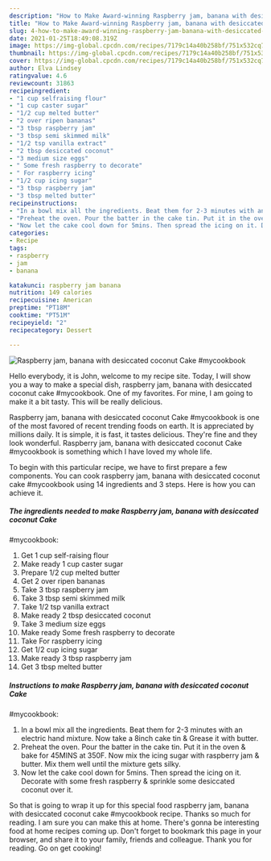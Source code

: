 ```yaml
---
description: "How to Make Award-winning Raspberry jam, banana with desiccated coconut Cake #mycookbook"
title: "How to Make Award-winning Raspberry jam, banana with desiccated coconut Cake #mycookbook"
slug: 4-how-to-make-award-winning-raspberry-jam-banana-with-desiccated-coconut-cake-mycookbook
date: 2021-01-25T18:49:08.319Z
image: https://img-global.cpcdn.com/recipes/7179c14a40b258bf/751x532cq70/raspberry-jam-banana-with-desiccated-coconut-cake-mycookbook-recipe-main-photo.jpg
thumbnail: https://img-global.cpcdn.com/recipes/7179c14a40b258bf/751x532cq70/raspberry-jam-banana-with-desiccated-coconut-cake-mycookbook-recipe-main-photo.jpg
cover: https://img-global.cpcdn.com/recipes/7179c14a40b258bf/751x532cq70/raspberry-jam-banana-with-desiccated-coconut-cake-mycookbook-recipe-main-photo.jpg
author: Elva Lindsey
ratingvalue: 4.6
reviewcount: 31863
recipeingredient:
- "1 cup selfraising flour"
- "1 cup caster sugar"
- "1/2 cup melted butter"
- "2 over ripen bananas"
- "3 tbsp raspberry jam"
- "3 tbsp semi skimmed milk"
- "1/2 tsp vanilla extract"
- "2 tbsp desiccated coconut"
- "3 medium size eggs"
- " Some fresh raspberry to decorate"
- " For raspberry icing"
- "1/2 cup icing sugar"
- "3 tbsp raspberry jam"
- "3 tbsp melted butter"
recipeinstructions:
- "In a bowl mix all the ingredients. Beat them for 2-3 minutes with an electric hand mixture. Now take a 8inch cake tin &amp; Grease it with butter."
- "Preheat the oven. Pour the batter in the cake tin. Put it in the oven &amp; bake for 45MINS at 350F. Now mix the icing sugar with raspberry jam &amp; butter. Mix them well until the mixture gets silky."
- "Now let the cake cool down for 5mins. Then spread the icing on it. Decorate with some fresh raspberry &amp; sprinkle some desiccated coconut over it."
categories:
- Recipe
tags:
- raspberry
- jam
- banana

katakunci: raspberry jam banana 
nutrition: 149 calories
recipecuisine: American
preptime: "PT18M"
cooktime: "PT51M"
recipeyield: "2"
recipecategory: Dessert

---
```



![Raspberry jam, banana with desiccated coconut Cake
#mycookbook](https://img-global.cpcdn.com/recipes/7179c14a40b258bf/751x532cq70/raspberry-jam-banana-with-desiccated-coconut-cake-mycookbook-recipe-main-photo.jpg)

Hello everybody, it is John, welcome to my recipe site. Today, I will show you a way to make a special dish, raspberry jam, banana with desiccated coconut cake
#mycookbook. One of my favorites. For mine, I am going to make it a bit tasty. This will be really delicious.



Raspberry jam, banana with desiccated coconut Cake
#mycookbook is one of the most favored of recent trending foods on earth. It is appreciated by millions daily. It is simple, it is fast, it tastes delicious. They're fine and they look wonderful. Raspberry jam, banana with desiccated coconut Cake
#mycookbook is something which I have loved my whole life.


To begin with this particular recipe, we have to first prepare a few components. You can cook raspberry jam, banana with desiccated coconut cake
#mycookbook using 14 ingredients and 3 steps. Here is how you can achieve it.

<!--inarticleads1-->

##### The ingredients needed to make Raspberry jam, banana with desiccated coconut Cake
#mycookbook:

1. Get 1 cup self-raising flour
1. Make ready 1 cup caster sugar
1. Prepare 1/2 cup melted butter
1. Get 2 over ripen bananas
1. Take 3 tbsp raspberry jam
1. Take 3 tbsp semi skimmed milk
1. Take 1/2 tsp vanilla extract
1. Make ready 2 tbsp desiccated coconut
1. Take 3 medium size eggs
1. Make ready  Some fresh raspberry to decorate
1. Take  For raspberry icing
1. Get 1/2 cup icing sugar
1. Make ready 3 tbsp raspberry jam
1. Get 3 tbsp melted butter




<!--inarticleads2-->

##### Instructions to make Raspberry jam, banana with desiccated coconut Cake
#mycookbook:

1. In a bowl mix all the ingredients. Beat them for 2-3 minutes with an electric hand mixture. Now take a 8inch cake tin &amp; Grease it with butter.
1. Preheat the oven. Pour the batter in the cake tin. Put it in the oven &amp; bake for 45MINS at 350F. Now mix the icing sugar with raspberry jam &amp; butter. Mix them well until the mixture gets silky.
1. Now let the cake cool down for 5mins. Then spread the icing on it. Decorate with some fresh raspberry &amp; sprinkle some desiccated coconut over it.




So that is going to wrap it up for this special food raspberry jam, banana with desiccated coconut cake
#mycookbook recipe. Thanks so much for reading. I am sure you can make this at home. There's gonna be interesting food at home recipes coming up. Don't forget to bookmark this page in your browser, and share it to your family, friends and colleague. Thank you for reading. Go on get cooking!
